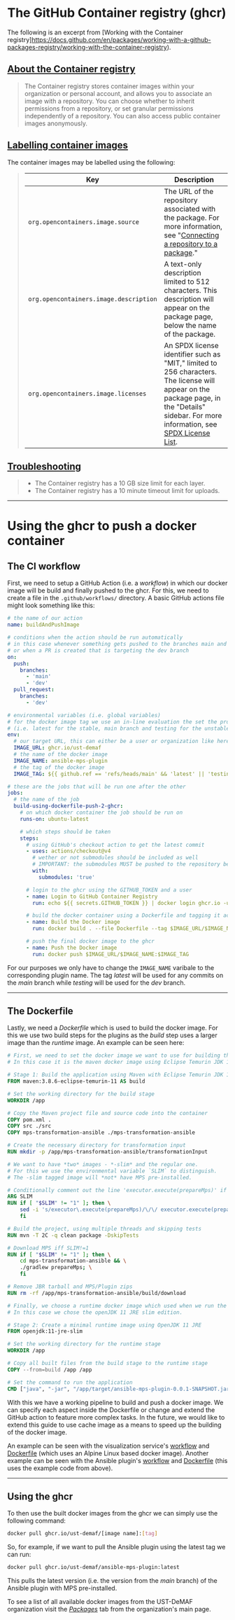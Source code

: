# The GitHub Container registry (ghcr)
The following is an excerpt from [Working with the Container registry]https://docs.github.com/en/packages/working-with-a-github-packages-registry/working-with-the-container-registry).

## [About the Container registry](https://docs.github.com/en/packages/working-with-a-github-packages-registry/working-with-the-container-registry#about-the-container-registry)

> The Container registry stores container images within your organization or personal account, and allows you to associate an image with a repository. You can choose whether to inherit permissions from a repository, or set granular permissions independently of a repository. You can also access public container images anonymously.

## [Labelling container images](https://docs.github.com/en/packages/working-with-a-github-packages-registry/working-with-the-container-registry#labelling-container-images)

The container images may be labelled using the following:

> | Key | Description |
> | --- | --- |
> | `org.opencontainers.image.source` | The URL of the repository associated with the package. For more information, see "[Connecting a repository to a package](https://docs.github.com/en/packages/learn-github-packages/connecting-a-repository-to-a-package#connecting-a-repository-to-a-container-image-using-the-command-line)." |
> | `org.opencontainers.image.description` | A text-only description limited to 512 characters. This description will appear on the package page, below the name of the package. |
> | `org.opencontainers.image.licenses` | An SPDX license identifier such as "MIT," limited to 256 characters. The license will appear on the package page, in the "Details" sidebar. For more information, see [SPDX License List](https://spdx.org/licenses/). |

## [Troubleshooting](https://docs.github.com/en/packages/working-with-a-github-packages-registry/working-with-the-container-registry#troubleshooting)

> - The Container registry has a 10 GB size limit for each layer.
> - The Container registry has a 10 minute timeout limit for uploads.

---
# Using the ghcr to push a docker container
## The CI workflow

First, we need to setup a GitHub Action (i.e. a *workflow*) in which our docker image will be build and finally pushed to the ghcr. For this, we need to create a file in the `.github/workflows/` directory.
A basic GitHub actions file might look something like this:

```yaml
# the name of our action
name: buildAndPushImage

# conditions when the action should be run automatically
# in this case whenever something gets pushed to the branches main and dev
# or when a PR is created that is targeting the dev branch
on:
  push:
    branches:
      - 'main'
      - 'dev'
  pull_request:
    branches:
      - 'dev'

# environmental variables (i.e. global variables)
# for the docker image tag we use an in-line evaluation the set the proper tag 
# (i.e. latest for the stable, main branch and testing for the unstable, dev branch)
env:
  # our target URL, this can either be a user or organization like here
  IMAGE_URL: ghcr.io/ust-demaf
  # the name of the docker image
  IMAGE_NAME: ansible-mps-plugin
  # the tag of the docker image
  IMAGE_TAG: ${{ github.ref == 'refs/heads/main' && 'latest' || 'testing' }}

# these are the jobs that will be run one after the other
jobs:
  # the name of the job
  build-using-dockerfile-push-2-ghcr:
    # on which docker container the job should be run on
    runs-on: ubuntu-latest

    # which steps should be taken
    steps:
      # using GitHub's checkout action to get the latest commit
      - uses: actions/checkout@v4
        # wether or not submodules should be included as well
        # IMPORTANT: the submodules MUST be pushed to the repository beforehand!!!
        with:
          submodules: 'true'

      # login to the ghcr using the GITHUB_TOKEN and a user
      - name: Login to GitHub Container Registry
        run: echo ${{ secrets.GITHUB_TOKEN }} | docker login ghcr.io -u well5a --password-stdin

      # build the docker container using a Dockerfile and tagging it accordingly
      - name: Build the Docker image
        run: docker build . --file Dockerfile --tag $IMAGE_URL/$IMAGE_NAME:$IMAGE_TAG

      # push the final docker image to the ghcr
      - name: Push the Docker image
        run: docker push $IMAGE_URL/$IMAGE_NAME:$IMAGE_TAG
```

For our purposes we only have to change the `IMAGE_NAME` varibale to the corresponding plugin name. The tag *latest* will be used for any commits on the *main* branch while *testing* will be used for the *dev* branch.

---
## The Dockerfile 

Lastly, we need a *Dockerfile* which is used to build the docker image. For this we use two build steps for the plugins as the *build* step uses a larger image than the *runtime* image.
An example can be seen here:

```Dockerfile
# First, we need to set the docker image we want to use for building the final application. 
# In this case it is the maven docker image using Eclipse Temurin JDK 11:

# Stage 1: Build the application using Maven with Eclipse Temurin JDK 11
FROM maven:3.8.6-eclipse-temurin-11 AS build

# Set the working directory for the build stage
WORKDIR /app

# Copy the Maven project file and source code into the container
COPY pom.xml .
COPY src ./src
COPY mps-transformation-ansible ./mps-transformation-ansible

# Create the necessary directory for transformation input
RUN mkdir -p /app/mps-transformation-ansible/transformationInput

# We want to have *two* images - *-slim* and the regular one. 
# For this we use the environmental variable `SLIM` to distinguish. 
# The -slim tagged image will *not* have MPS pre-installed.

# Conditionally comment out the line 'executor.execute(prepareMps)' if SLIM=1
ARG SLIM
RUN if [ "$SLIM" != "1" ]; then \
    sed -i 's/executor\.execute(prepareMps)/\/\/ executor.execute(prepareMps)/' /app/src/main/java/ust/tad/ansiblempsplugin/analysis/TransformationService.java; \
    fi

# Build the project, using multiple threads and skipping tests
RUN mvn -T 2C -q clean package -DskipTests

# Download MPS iff SLIM!=1
RUN if [ "$SLIM" != "1" ]; then \
    cd mps-transformation-ansible && \
    ./gradlew prepareMps; \
    fi

# Remove JBR tarball and MPS/Plugin zips
RUN rm -rf /app/mps-transformation-ansible/build/download

# Finally, we choose a runtime docker image which used when we run the application
# In this case we chose the openJDK 11 JRE slim edition.

# Stage 2: Create a minimal runtime image using OpenJDK 11 JRE
FROM openjdk:11-jre-slim

# Set the working directory for the runtime stage
WORKDIR /app

# Copy all built files from the build stage to the runtime stage
COPY --from=build /app /app

# Set the command to run the application
CMD ["java", "-jar", "/app/target/ansible-mps-plugin-0.0.1-SNAPSHOT.jar"]
```

With this we have a working pipeline to build and push a docker image. We can specify each aspect inside the Dockerfile or change and extend the GitHub action to feature more complex tasks.
In the future, we would like to extend this guide to use cache image as a means to speed up the building of the docker image.

An example can be seen with the visualization service's [workflow](https://github.com/UST-DeMAF/visualization-service/blob/main/.github/workflows/buildAndPushImage.yml) and [Dockerfile](https://github.com/UST-DeMAF/visualization-service/blob/main/Dockerfile) (which uses an Alpine Linux based docker image). Another example can be seen with the Ansible plugin's [workflow](https://github.com/UST-DeMAF/ansible-mps-plugin/blob/main/.github/workflows/buildAndPushImage.yml) and [Dockerfile](https://github.com/UST-DeMAF/ansible-mps-plugin/blob/main/Dockerfile) (this uses the example code from above).

---
## Using the ghcr
To then use the built docker images from the ghcr we can simply use the following command:

```bash
docker pull ghcr.io/ust-demaf/[image name]:[tag]
```

So, for example, if we want to pull the Ansible plugin using the latest tag we can run:

```bash
docker pull ghcr.io/ust-demaf/ansible-mps-plugin:latest
```

This pulls the latest version (i.e. the version from the *main* branch) of the Ansible plugin with MPS pre-installed.

To see a list of all available docker images from the UST-DeMAF organization visit the *[Packages](https://github.com/orgs/UST-DeMAF/packages)* tab from the organization's main page.